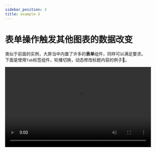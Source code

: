 ```yaml
---
sidebar_position: 3
title: example-3
---
```


# 表单操作触发其他图表的数据改变  

类似于前面的实例，大屏当中内置了许多的**表单**组件，同样可以满足要求。  
下面是使用`Tab`标签组件，轮播切换，动态修改标题内容的例子🌰。  

<video controls src="/img/docs/实例/example-3.mp4" width="480" height="264"  />